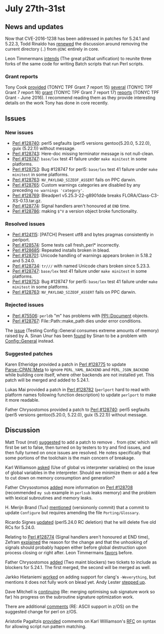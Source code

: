 # July 27th-31st

## News and updates

Now that CVE-2016-1238 has been addressed in patches for 5.24.1 and
5.22.3, Todd Rinaldo has
[renewed](http://www.nntp.perl.org/group/perl.perl5.porters/238281)
the discussion around removing the current directory (`.`)
from `@INC` entirely in core.

Leon Timmermans
[intends](http://www.nntp.perl.org/group/perl.perl5.porters/238391)
(The great pl2bat unification) to reunite three forks of the same code
for writing Batch scripts that run Perl scripts.

### Grant reports

Tony Cook
[provided](http://www.nntp.perl.org/group/perl.perl5.porters/238420)
(TONYC TPF Grant 7 report 15)
[several](http://www.nntp.perl.org/group/perl.perl5.porters/238421)
(TONYC TPF Grant 7 report 16)
[grant](http://www.nntp.perl.org/group/perl.perl5.porters/238423)
(TONYC TPF Grant 7 report 17)
[reports](http://www.nntp.perl.org/group/perl.perl5.porters/238424)
(TONYC TPF Grant \- June 2016). I recommend reading them as they
provide interesting
details on the work Tony has done in core recently.

## Issues

### New issues

* [Perl #128740](http://rt.perl.org/Ticket/Display.html?id=128740):
  perl5 segfaults \(perl5 versions gentoo\(5\.20\.0, 5\.22\.0\), guix
  \(5\.22\.1\)\) without message.
* [Perl #128743](http://rt.perl.org/Ticket/Display.html?id=128743):
  Here\-doc missing terminator message is not null\-clean.
* [Perl #128747](http://rt.perl.org/Ticket/Display.html?id=128747):
  `base/lex` test 41 failure under `make minitest` in some platforms.
* [Perl #128753](http://rt.perl.org/Ticket/Display.html?id=128753): Bug
  \#128747 for perl5: `base/lex` test 41 failure under `make minitest`
  in some platforms.
* [Perl #128763](http://rt.perl.org/Ticket/Display.html?id=128763):
  `NV_PAYLOAD_SIZEOF_ASSERT` fails on PPC darwin.
* [Perl #128765](http://rt.perl.org/Ticket/Display.html?id=128765):
  Custom warnings categories are disabled by any preceding `no
  warnings 'category'`.
* [Perl #128769](http://rt.perl.org/Ticket/Display.html?id=128769):
  Bleadperl v5\.25\.3\-22\-g8901dde breaks
  FLORA/Class\-C3\-XS\-0\.13\.tar\.gz.
* [Perl #128774](http://rt.perl.org/Ticket/Display.html?id=128774):
  Signal handlers aren't honoured at `END` time.
* [Perl #128786](http://rt.perl.org/Ticket/Display.html?id=128786):
  making `$^V` a version object broke functionality.

### Resolved issues

* [Perl #124115](http://rt.perl.org/Ticket/Display.html?id=124115):
  \[PATCH\] Present utf8 and bytes pragmas consistently in perlport.
* [Perl #128574](http://rt.perl.org/Ticket/Display.html?id=128574):
  Some tests call fresh\_perl\* incorrectly.
* [Perl #128685](http://rt.perl.org/Ticket/Display.html?id=128685):
  Repeated installs broken in blead.
* [Perl #128701](http://rt.perl.org/Ticket/Display.html?id=128701):
  Unicode handling of warnings appears broken in 5\.18\.2 and 5\.24\.0.
* [Perl #128734](http://rt.perl.org/Ticket/Display.html?id=128734):
  `tr///` with named Unicode chars broken since 5\.23\.3.
* [Perl #128747](http://rt.perl.org/Ticket/Display.html?id=128747):
  `base/lex` test 41 failure under `make minitest` in some platforms.
* [Perl #128753](http://rt.perl.org/Ticket/Display.html?id=128753): Bug
  \#128747 for perl5: `base/lex` test 41 failure under `make minitest`
  in some platforms.
* [Perl #128763](http://rt.perl.org/Ticket/Display.html?id=128763):
  `NV_PAYLOAD_SIZEOF_ASSERT` fails on PPC darwin.

### Rejected issues

* [Perl #75506](http://rt.perl.org/Ticket/Display.html?id=75506):
  `perldb` "m" has problems with
  [PPI::Document](http://metacpan.org/pod/PPI::Document) objects.
* [Perl #128767](http://rt.perl.org/Ticket/Display.html?id=128767):
  File::Path::make\_path dies under error conditions.

The [issue](http://www.nntp.perl.org/group/perl.perl5.porters/238150)
(Testing Config::General consumes extreme amounts of memory) raised by
A. Sinan Unur has been
[found](http://www.nntp.perl.org/group/perl.perl5.porters/238434) by
Sinan to be a problem with
[Config::General](http://metacpan.org/pod/Config::General) instead.

### Suggested patches

Karen Etheridge provided a patch in
[Perl #128775](http://rt.perl.org/Ticket/Display.html?id=128775) to
update
[Parse::CPAN::Meta](http://metacpan.org/pod/Parse::CPAN::Meta) to
ignore `PERL_YAML_BACKEND` and `PERL_JSON_BACKEND` while building core
itself, where other backends are not installed yet. This patch will be
merged and added to 5.24.1.

Lukas Mai provided a patch in
[Perl #128782](http://rt.perl.org/Ticket/Display.html?id=128782)
(`perlport` hard to read with platform names following function
description) to update `perlport` to make it more readable.

Father Chrysostomos provided a patch to
[Perl #128740](http://rt.perl.org/Ticket/Display.html?id=128740):
perl5 segfaults (perl5 versions gentoo(5\.20\.0, 5\.22\.0), guix
(5\.22\.1)) without message.

## Discussion

Matt Trout (mst)
[suggested](http://www.nntp.perl.org/group/perl.perl5.porters/238339)
to add a patch to remove `.` from `@INC` which will first be set to
false, then turned on by testers to try and find issues, and then fully
turned on once issues are resolved.  He notes specifically that some
portions of the toolchain is the main concern of breakage.

Karl Williamson
[asked](http://www.nntp.perl.org/group/perl.perl5.porters/238338) (Use
of global vs interpreter variables) on the issue of global variables in
the interpreter. Should we minimize them or add a few to cut down on
memory consumption and generation?

Father Chrysostomos
[added](http://www.nntp.perl.org/group/perl.perl5.porters/238351)
more information on
[Perl #128708](http://rt.perl.org/Ticket/Display.html?id=128708)
(recommended `my sub` example in `perlsub` leaks memory) and the
problem with lexical subroutines and memory leaks.

H. Merijn Brand (Tux)
[mentioned](http://www.nntp.perl.org/group/perl.perl5.porters/238402)
(versiononly commit) that a commit to update `Configure` but requires
amending the file `Porting/Glossary`.

Ricardo Signes
[updated](http://www.nntp.perl.org/group/perl.perl5.porters/238433)
(perl5\.24\.0 RC deletion) that he will delete five old RCs for 5.24.0.

Relating to
[Perl #128774](http://rt.perl.org/Ticket/Display.html?id=128774)
(Signal handlers aren't honoured at END time), Zefram
[explained](http://www.nntp.perl.org/group/perl.perl5.porters/238466)
the reason for the change and that the unhooking of signals should
probably happen either before global destruction upon process closing
or right after. Leon Timmermans
[favors](http://www.nntp.perl.org/group/perl.perl5.porters/238469)
before.

Father Chrysostomos
[added](http://www.nntp.perl.org/group/perl.perl5.porters/238438) (Two
maint blockers) two tickets to include as blockers for 5.24.1. The
first merged, the second will be merged as well.

Jarkko Hietaniemi
[worked](http://www.nntp.perl.org/group/perl.perl5.porters/238467)
on adding support for clang's `-Weverything`, but
mentions it does not fully work on blead yet. Andy Lester [stepped
up](http://www.nntp.perl.org/group/perl.perl5.porters/238500).

Dave Mitchell is
[continuing](http://www.nntp.perl.org/group/perl.perl5.porters/238514)
(Re: merging optimising sub signature work so far) his progress on the
subroutine signature optimization work.

There are additional
[comments](http://www.nntp.perl.org/group/perl.perl5.porters/238364)
(RE: ASCII support in z/OS) on the suggested change for perl on z/OS.

Aristotle Pagaltzis
[provided](http://www.nntp.perl.org/group/perl.perl5.porters/238472)
comments on Karl Williamson's
[RFC](http://www.nntp.perl.org/group/perl.perl5.porters/237714) on
syntax for allowing script run pattern matching.
